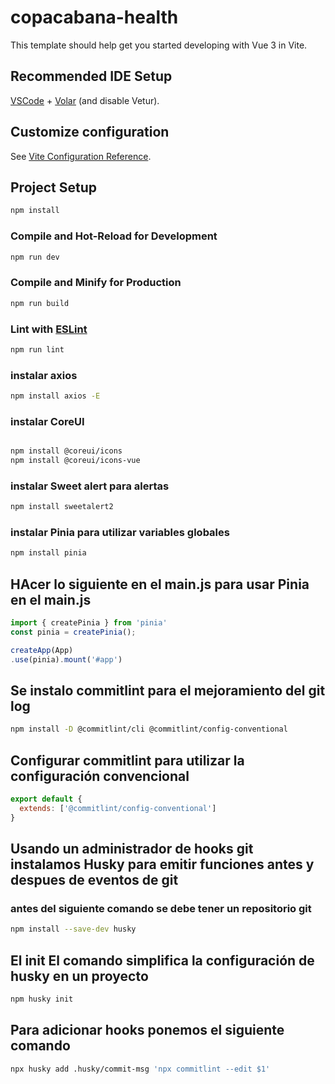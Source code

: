 # copacabana-health

This template should help get you started developing with Vue 3 in Vite.

## Recommended IDE Setup

[VSCode](https://code.visualstudio.com/) + [Volar](https://marketplace.visualstudio.com/items?itemName=Vue.volar) (and disable Vetur).

## Customize configuration

See [Vite Configuration Reference](https://vite.dev/config/).

## Project Setup

```sh
npm install
```

### Compile and Hot-Reload for Development

```sh
npm run dev
```

### Compile and Minify for Production

```sh
npm run build
```

### Lint with [ESLint](https://eslint.org/)

```sh
npm run lint
```

### instalar axios

```sh
npm install axios -E
```

### instalar CoreUI

```sh

npm install @coreui/icons
npm install @coreui/icons-vue 

```

### instalar Sweet alert para alertas

``` sh
npm install sweetalert2
```

### instalar Pinia para utilizar variables globales

``` sh
npm install pinia

```

## HAcer lo siguiente en el main.js para usar Pinia en el main.js

``` js
import { createPinia } from 'pinia'
const pinia = createPinia();

createApp(App)
.use(pinia).mount('#app')
```

## Se instalo commitlint para el mejoramiento del git log

``` sh
npm install -D @commitlint/cli @commitlint/config-conventional

```

## Configurar commitlint para utilizar la configuración convencional

```js
export default {
  extends: ['@commitlint/config-conventional']
}

```

## Usando un administrador de hooks git instalamos Husky para emitir funciones antes y despues de eventos de git

### antes del siguiente comando se debe tener un repositorio git

```sh
npm install --save-dev husky
```

## El init El comando simplifica la configuración de husky en un proyecto

```sh
npm husky init
```

## Para adicionar hooks ponemos el siguiente comando

```sh
npx husky add .husky/commit-msg 'npx commitlint --edit $1'
```